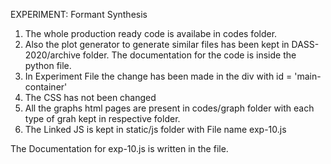 EXPERIMENT: Formant Synthesis

1. The whole production ready code is availabe in codes folder.
2. Also the plot generator to generate similar files has been kept in DASS-2020/archive folder. The documentation for the code is inside the python file.
3. In Experiment File the change has been made in the div with id = 'main-container'
4. The CSS has not been changed
5. All the graphs html pages are present in codes/graph folder with each type of grah kept in respective folder.
6. The Linked JS is kept in static/js folder with File name exp-10.js

The Documentation for exp-10.js is written in the file.
